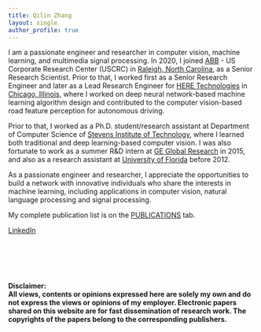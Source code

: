 ```yaml
---
title: Qilin Zhang
layout: single
author_profile: true
---
```


I am a passionate engineer and researcher in computer vision, machine learning, and multimedia signal processing. In 2020, I joined [ABB](https://en.wikipedia.org/wiki/ABB) - US Corporate Research Center (USCRC) in [Raleigh, North Carolina](https://en.wikipedia.org/wiki/Raleigh,_North_Carolina), as a Senior Research Scientist. Prior to that, I worked first as a Senior Research Engineer and later as a Lead Research Engineer for [HERE Technologies](https://en.wikipedia.org/wiki/Here_Technologies) in [Chicago, Illinois](https://en.wikipedia.org/wiki/Chicago), where I worked on deep neural network-based machine learning algorithm design and contributed to the computer vision-based road feature perception for autonomous driving. 

Prior to that, I worked as a Ph.D. student/research assistant at Department of Computer Science of [Stevens Institute of Technology](https://en.wikipedia.org/wiki/Stevens_Institute_of_Technology), where I learned both traditional and deep learning-based computer vision. I was also fortunate to work as a summer R&D intern at [GE Global Research](https://en.wikipedia.org/wiki/GE_Global_Research) in 2015, and also as a research assistant at [University of Florida](https://en.wikipedia.org/wiki/University_of_Florida) before 2012. 

As a passionate engineer and researcher, I appreciate the opportunities to build a network with innovative individuals who share the interests in  machine learning, including applications in computer vision, natural language processing and signal processing. 

My complete publication list is on the [PUBLICATIONS](https://qilin-zhang.github.io/publications/) tab.

<!--
[[LinkedIn]](https://www.linkedin.com/in/qzhang5/), [[Homepage]](https://qilin-zhang.github.io/publications/), [[Google Scholar]](https://scholar.google.com/citations?hl=en&user=q_dBKjoAAAAJ&view_op=list_works&sortby=pubdate), [[ORCID]](https://orcid.org/0000-0002-7917-9749), [[Publons]](https://publons.com/a/1348230) 
--->
<a href="https://www.linkedin.com/in/qzhang5" itemprop="sameAs">
<i class="fa fa-fw fa-linkedin-square" aria-hidden="true"></i> LinkedIn
</a>


<br/><br/>
<br/><br/>



**Disclaimer: \
All views, contents or opinions expressed here are solely my own and do not express the views or opinions of my employer. 
Electronic papers shared on this website are for fast dissemination of research work. The copyrights of the papers belong to the corresponding publishers.**
